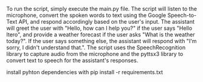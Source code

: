 To run the script, simply execute the main.py file. The script will listen to the microphone, convert the spoken words to text using the Google Speech-to-Text API, and respond accordingly based on the user's input. The assistant will greet the user with "Hello, how can I help you?" if the user says "Hello Itero", and provide a weather forecast if the user asks "What is the weather today?". If the user says something else, the assistant will respond with "I'm sorry, I didn't understand that.". The script uses the SpeechRecognition library to capture audio from the microphone and the pyttsx3 library to convert text to speech for the assistant's responses.

install pyhton dependencies with
pip install -r requirements.txt
